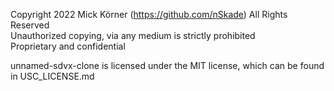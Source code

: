 Copyright 2022 Mick Körner (https://github.com/nSkade) All Rights Reserved<br />
Unauthorized copying, via any medium is strictly prohibited<br />
Proprietary and confidential

unnamed-sdvx-clone is licensed under the MIT license, which can be found in USC_LICENSE.md
